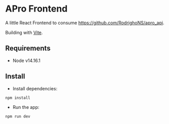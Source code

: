 # APro Frontend

A little React Frontend to consume https://github.com/RodrighoNS/apro_api.

Building with [Vite](https://vitejs.dev/guide/).

## Requirements

- Node v14.16.1

## Install
- Install dependencies:
```bash
npm install
```
- Run the app:
```bash
npm run dev
```
